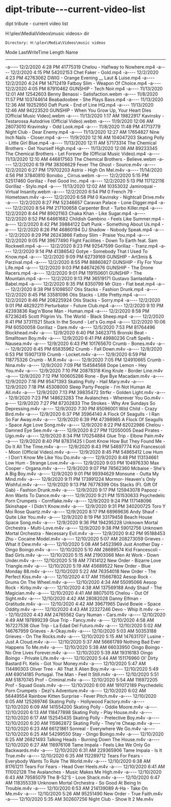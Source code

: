 # dipt-tribute---current-video-list
dipt tribute - current video list

 H:\plex\Media\Videos\music videos> dir


    Directory: H:\plex\Media\Videos\music videos


Mode                LastWriteTime         Length Name
----                -------------         ------ ----
-a----        12/2/2020   4:28 PM       41775319 Chelou - Halfway to Nowhere.mp4
-a----        12/2/2020   4:15 PM       54202153 Chet Faker - Gold.mp4
-a----        12/2/2020   4:23 PM       42763062 DWIG - Orange Evening __ Laut & Luise.mp4
-a----        12/2/2020   4:24 PM       14712419 Fatboy Slim - Weapon Of Choice.mp4
-a----        12/2/2020   4:05 PM       87910462 GUNSHIP - Tech Noir.mp4
-a----       11/13/2020  12:01 AM       12542603 Benny Benassi - Satisfaction.webm
-a----        11/8/2020  11:57 PM      103744614 Beabadoobee - She Plays Bass.mp4
-a----       11/13/2020  12:36 AM       19252950 Daft Punk - End of Line HQ.mp4
-a----       11/13/2020  12:46 AM       94223520 GUNSHIP - When You Grow Up, Your Heart Dies [Official Music
                                                 Video].webm
-a----       11/13/2020   1:17 AM       19822917 Kavinsky - Testarossa Autodrive (Official Video).webm
-a----        11/9/2020  12:06 AM       28073010 Kravinsky - Odd Look.mp4
-a----        11/8/2020  11:48 PM       41713779 Night Club - Dear Enemy.mp4
-a----       11/13/2020  12:27 AM       17654827 Nine Inch Nails - Closer.mp4
-a----        11/9/2020  12:16 AM      104047203 Skating Polly - Little Girl Blue.mp4
-a----       11/13/2020  12:11 AM       57173314 The Chemical Brothers - Get Yourself High.mp4
-a----       11/13/2020  12:06 AM       89233345 The Chemical Brothers - Let Forever Be (Official Music Video).mp4
-a----       11/13/2020  12:10 AM      446817563 The Chemical Brothers - Believe.webm
-a----        12/2/2020   6:19 PM       38306629 Fever The Ghost - Source.m4v
-a----        12/2/2020   6:27 PM      179702203 Astrix - High On Mel.m4v
-a----       11/14/2020   4:56 PM       37840810 Bonobo _ Cirrus.webm
-a----        12/2/2020   5:15 PM       52517460 Gorillaz - Feel Good Inc..mp4
-a----        12/2/2020   5:13 PM      117122116 Gorillaz - Stylo.mp4
-a----       11/13/2020  12:02 AM       10353032 Jamiroquai - Virtual Insanity.webm
-a----        12/2/2020   6:54 PM              0 French 79 - Hometown.m4v
-a----        12/2/2020   6:58 PM              0 Kavinsky - Nightcall  Drive.m4v
-a----        12/2/2020   8:27 PM       52346657 Caravan Palace - Lone Digger.mp4
-a----        12/2/2020   8:54 PM      217100658 Carpenter Brut - Turbo Killer.mp4
-a----        12/2/2020   8:44 PM       89021163 Chaka Khan - Like Sugar.mp4
-a----        12/2/2020   8:52 PM       64661682 Childish Gambino - Feels Like Summer.mp4
-a----        12/2/2020   8:42 PM       39884122 Daft Punk - Something About Us.mp4
-a----        12/2/2020   8:26 PM       46860194 DJ Shadow - Nobody Speak.mp4
-a----        12/2/2020   8:29 PM       26243866 Fatboy Slim - Praise You.mp4
-a----        12/2/2020   9:05 PM       39677490 Flight Facilities - Down To Earth feat. Sam Rockwell.mp4
-a----        12/2/2020   8:23 PM       92547599 Gorillaz - Tranz.mp4
-a----        12/2/2020   9:14 PM       41386542 Gotye - Somebody That I Used To Know.mp4
-a----        12/2/2020   9:09 PM       62739169 GUNSHIP - Art3mis & Parzival.mp4
-a----        12/2/2020   8:55 PM       88860827 GUNSHIP - Fly For Your Life.mp4
-a----        12/2/2020   9:03 PM      846742676 GUNSHIP - The Drone Racers.mp4
-a----        12/2/2020   9:01 PM      119150601 GUNSHIP - The Mountain.mp4
-a----        12/2/2020   9:13 PM       36519171 Gustavo Santaolalla - Babel.mp4
-a----        12/2/2020   8:35 PM        8350799 Mr Oizo - Flat beat.mp4
-a----        12/2/2020   8:38 PM       51098507 Otis Stacks - Fashion Drunk.mp4
-a----        12/2/2020   8:45 PM       33581096 Otis Stacks - Little Pretty.mp4
-a----        12/2/2020   8:46 PM      208225924 Otis Stacks - Sorry.mp4
-a----        12/2/2020   9:01 PM       48292211 Perturbator - Future Club.mp4
-a----        12/2/2020   9:10 PM       42393836 Rag'n'Bone Man - Human.mp4
-a----        12/2/2020   8:58 PM       67236245 Scott Pilgrim Vs. The World - Black Sheep.mp4
-a----        12/2/2020   8:41 PM       37311521 Stuck In the Sound - Let's Go.mp4
-a----        12/2/2020  10:06 PM       60500058 Gorillaz - Dare.m4v
-a----        12/5/2020   7:53 PM       81764496 Blockhead.m4v
-a----        12/9/2020   6:40 PM       34623715 Bronski Beat - Smalltown Boy.m4v
-a----        12/9/2020   6:41 PM       49980236 Craft Spells - Nausea.m4v
-a----        12/9/2020   6:43 PM      101765670 Crumb - Bones.m4v
-a----        12/9/2020   6:45 PM       65835962 Crumb - Fall Down.m4v
-a----        12/9/2020   6:53 PM      159071319 Crumb - Locket.m4v
-a----        12/9/2020   6:59 PM      118775326 Crumb - M.R.m4v
-a----        12/9/2020   7:05 PM      124910665 Crumb - Nina.m4v
-a----        12/9/2020   7:09 PM      154584568 Dope Lemon - Hey You.m4v
-a----        12/9/2020   7:10 PM       20878318 King Krule - Border Line.m4v
-a----        12/9/2020   7:12 PM      100605286 Rone - Bye Bye Macadam.m4v
-a----        12/9/2020   7:16 PM       95471393 Skating Polly - Hail Mary.m4v
-a----        12/9/2020   7:18 PM       45308000 Sleep Party People - I'm Not Human At All.m4v
-a----        12/9/2020   7:13 PM       39835472 Strfkr - Golden Light.m4v
-a----        12/9/2020   7:23 PM      148623283 The Avalanches - Wherever You Go.m4v
-a----        12/9/2020   7:27 PM       87202833 The Strokes - Why Are Sundays So Depressing.m4v
-a----        12/9/2020   7:30 PM       85096001 Wild Child - Crazy Bird.m4v
-a----        12/9/2020   6:37 PM       35964140 A Flock Of Seagulls - I Ran So Far Away.m4v
-a----        12/9/2020   6:39 PM       47398985 A Flock Of Seagulls - Space Age Love Song.m4v
-a----        12/9/2020   8:22 PM       62022986 Chelou - Damned Eye See.m4v
-a----        12/9/2020   8:27 PM      112050005 Dead Pirates - Ugo.m4v
-a----        12/9/2020   8:34 PM      170254884 Glue Trip - Elbow Pain.m4v
-a----        12/9/2020   8:40 PM       87831425 I Dont Know How But They Found Me - Do It All The Time.m4v
-a----        12/9/2020   8:43 PM       54697774 Kid Francescoli -  Moon  (Official Video).m4v
-a----        12/9/2020   8:45 PM       54865412 Low Hum - I Don't Know Me Like You Do.m4v
-a----        12/9/2020   8:48 PM      113134661 Low Hum - Strange Love.m4v
-a----        12/9/2020   9:03 PM      104976330 Max Cooper - Organa.m4v
-a----        12/9/2020   9:07 PM       78562360 Mcbaise - She's A Big Boy.m4v
-a----        12/9/2020   9:01 PM       99394629 Monsune - Outta My Mind.m4v
-a----        12/9/2020   9:11 PM      173991224 Mormor- Heaven's Only Wishful.m4v
-a----        12/9/2020   9:13 PM       76778399 Otis Stacks (Ft. Gift Of Gab) - Fashion Drunk.m4v
-a----        12/9/2020   9:17 PM      125943078 Papooz - Ann Wants To Dance.m4v
-a----        12/9/2020   9:21 PM      151530633 Psychedelic Porn Crumpets - Cornflake.m4v
-a----        12/9/2020   9:24 PM      117148096 Skinshape - I Didn't Know.m4v
-a----        12/9/2020   9:31 PM      340200725 Toro Y Moi  Rose Quartz.m4v
-a----        12/9/2020   8:17 PM       68969636 Andy Shauf -  Quite Like You.m4v
-a----        12/9/2020   8:19 PM       33179458 Beach House    Space Song.m4v
-a----        12/9/2020   9:36 PM      194295228 Unknown Mortal Orchestra - Multi-Love.m4v
-a----        12/9/2020   9:38 PM       59012756 Unknown Mortal Orchestra - Necessary Evil.m4v
-a----        12/9/2020   9:42 PM       95188453 Zhu - Cocaine Model.m4v
-a----       12/10/2020   5:07 AM      208273059 Grieves - What It Dew.m4v
-a----       12/10/2020   5:08 AM       54523969 Just Another Day - Oingo Boingo.m4v
-a----       12/10/2020   5:10 AM       28689574 Kid Francescoli -  Bad Girls.m4v
-a----       12/10/2020   5:15 AM       21903066 Men At Work - Down Under.m4v
-a----       12/10/2020   5:18 AM       77414122 New Order - Bizarre Love Triangle.m4v
-a----       12/10/2020   5:19 AM       45689522 New Order - Blue Monday 88.m4v
-a----       12/10/2020   5:22 AM       76354018 New Order - The Perfect Kiss.m4v
-a----       12/10/2020   4:17 AM      115667802 Aesop Rock - Drums On The Wheel.m4v
-a----       12/10/2020   4:34 AM       55095066 Aesop Rock - Kirby.m4v
-a----       12/10/2020   4:38 AM      137569188 Andy Shauf -  The Magician.m4v
-a----       12/10/2020   4:41 AM       88075015 Chelou - Out Of Sight.m4v
-a----       12/10/2020   4:42 AM       28082028 Danny Elfman - Gratitude.m4v
-a----       12/10/2020   4:42 AM       39671965 David Bowie – Space Oddity.m4v
-a----       12/10/2020   4:43 AM       22327246 Devo - Whip It.m4v
-a----       12/10/2020   4:43 AM       24765562 Gary Numan - Cars.m4v
-a----       12/10/2020   4:49 AM      197899239 Glue Trip - Fancy.m4v
-a----       12/10/2020   4:58 AM      167227538 Glue Trip - La Edad Del Futuro.m4v
-a----       12/10/2020   5:02 AM      146767959 Grieves - A-Okay.m4v
-a----       12/10/2020   5:03 AM       50353188 Grieves - On The Rocks.m4v
-a----       12/10/2020   5:15 AM      147631707 Lusine - Just A Cloud.m4v
-a----       12/10/2020   5:37 AM       56661789 Nothing Bad Ever Happens To Me.m4v
-a----       12/10/2020   5:38 AM       66033950 Oingo Boingo - No One Lives Forever.m4v
-a----       12/10/2020   5:39 AM       19316183 Oingo Boingo - Private Life.m4v
-a----       12/10/2020   5:44 AM      151176960 Ol' Dirty Bastard Ft. Kelis - Got Your Money.m4v
-a----       12/10/2020   5:47 AM      114490303 Oliver Tree - All That X Alien Boy.m4v
-a----       12/10/2020   5:49 AM       69014185 Portugal. The Man -  Feel It Still.m4v
-a----       12/10/2020   5:51 AM       51870745 Prof - Criminal.m4v
-a----       12/10/2020   5:54 AM      116972205 Prof - Squad Goals.m4v
-a----       12/10/2020   6:00 AM      191072189 Psychedelic Porn Crumpets - Dezi's Adventure.m4v
-a----       12/10/2020   6:02 AM       56449554 Rainbow Kitten Surprise - Fever Pitch.m4v
-a----       12/10/2020   6:05 AM      125269746 Skating Polly - Hollywood Factory.m4v
-a----       12/10/2020   6:09 AM      141554200 Skating Polly - Oddie Moore.m4v
-a----       12/10/2020   6:13 AM      118477898 Skating Polly - Play House.m4v
-a----       12/10/2020   6:17 AM      152545435 Skating Polly - Pretective Boy.m4v
-a----       12/10/2020   6:20 AM      115962872 Skating Polly - They're Cheap.m4v
-a----       12/10/2020   6:23 AM       66121861 Sonreal - Everywhere We Go.m4v
-a----       12/10/2020   6:25 AM       54299550 Stay - Oingo Boingo.m4v
-a----       12/10/2020   6:25 AM       26821493 Talking Heads - Burning Down The House.m4v
-a----       12/10/2020   6:27 AM      116976108 Tame Impala - Feels Like We Only Go Backwards.m4v
-a----       12/10/2020   6:31 AM      229365906 Tame Impala - Is It True.m4v
-a----       12/10/2020   6:35 AM      112289712 Tears For Fears - Everybody Wants To Rule The World.m4v
-a----       12/10/2020   6:38 AM       81761211 Tears For Fears - Head Over Heels.m4v
-a----       12/10/2020   6:41 AM      111002128 The Avalanches - Music Makes Me High.m4v
-a----       12/10/2020   6:43 AM       79585079 The B-52'S - Love Shack.m4v
-a----       12/10/2020   6:47 AM      118355339 Unknown Mortal Orchestra - So Good At Being In Trouble.m4v
-a----       12/10/2020   6:53 AM      214139089 A-Ha - Take On Me.m4v
-a----       12/10/2020   5:26 AM       95251490 New Order - True Faith.m4v
-a----       12/10/2020   5:35 AM      302607256 Night Club -  Show It 2 Me.m4v
